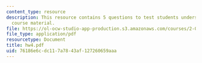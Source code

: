```yaml
---
content_type: resource
description: This resource contains 5 questions to test students understanding of
  course material.
file: https://ol-ocw-studio-app-production.s3.amazonaws.com/courses/2-016-hydrodynamics-13-012-fall-2005/76186e6cdc117a7843af127260659aaa_hw4.pdf
file_type: application/pdf
resourcetype: Document
title: hw4.pdf
uid: 76186e6c-dc11-7a78-43af-127260659aaa
---
```


